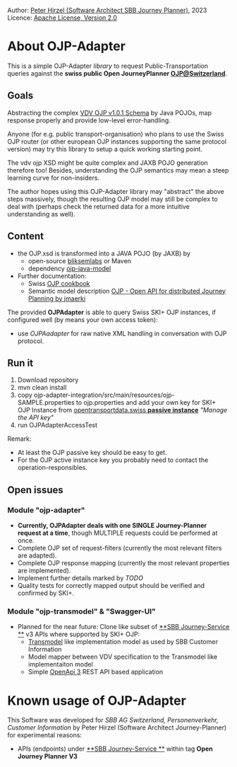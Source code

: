 Author: [Peter Hirzel (Software Architect SBB Journey Planner)](https://github.com/phirzel), 2023  
Licence: [Apache License, Version 2.0](https://opensource.org/license/apache-2-0/)

# About OJP-Adapter

This is a simple OJP-Adapter _library_ to request Public-Transportation queries against the **swiss
public Open JourneyPlanner [OJP@Switzerland](https://opentransportdata.swiss/de/dataset/ojp2020)**.

## Goals

Abstracting the complex [VDV OJP v1.0.1 Schema](https://github.com/VDVde/OJP) by Java POJOs, map
response properly and provide low-level error-handling.

Anyone (for e.g. public transport-organisation) who plans to use the Swiss OJP router (or other
european OJP instances supporting the same protocol version) may try this library to setup a quick
working starting point.

The vdv ojp XSD might be quite complex and JAXB POJO generation therefore too! Besides,
understanding the OJP semantics may mean a steep learning curve for non-insiders.

The author hopes using this OJP-Adapter library may "abstract" the above steps massively, though the
resulting OJP model may still be complex to deal with (perhaps check the returned data for a more
intuitive understanding as well).

## Content

* the OJP.xsd is transformed into a JAVA POJO (by JAXB) by
  * open-source [bliksemlabs](https://github.com/bliksemlabs/ojp-java-model) or Maven
  * dependency [ojp-java-model](https://central.sonatype.com/artifact/de.vdv/ojp-java-model/1.0.3.1)
* Further documentation:
  * Swiss [OJP cookbook](https://opentransportdata.swiss/de/cookbook/)
  * Semantic model
    description [OJP - Open API for distributed Journey Planning by jmaerki](https://jmaerki.github.io/OJP/generated/OJP.html)

The provided **OJPAdapter** is able to query Swiss SKI+ OJP instances, if configured well (by means your own access token):

* use _OJPAadapter_ for raw native XML handling in conversation with OJP protocol.

## Run it
1. Download repository
2. mvn clean install
3. copy ojp-adapter-integration/src/main/resources/ojp-SAMPLE.properties to ojp.properties and add your own key for SKI+ OJP Instance from [opentransportdata.swiss **passive instance**](https://opentransportdata.swiss/de/dataset/ojp2020) _"Manage the API key"_
4. run OJPAdapterAccessTest

Remark:

* At least the OJP passive key should be easy to get.
* For the OJP active instance key you probably need to contact the operation-responsibles.

## Open issues

### Module "ojp-adapter"

* **Currently, OJPAdapter deals with one SINGLE Journey-Planner request at a time**, though MULTIPLE
  requests could be performed at once.
* Complete OJP set of request-filters (currently the most relevant filters are adapted).
* Complete OJP response mapping (currently the most relevant properties are implemented).
* Implement further details marked by _TODO_
* Quality tests for correctly mapped output should be verified and confirmed by SKI+.

### Module "ojp-transmodel" & "Swagger-UI"

* Planned for the near future: Clone like subset of [**SBB Journey-Service
  **](https://developer.sbb.ch/apis/journey-service/documentation) v3 APIs where supported by SKI+
  OJP:
  * [Transmodel](https://www.transmodel-cen.eu/) like implementation model as used by SBB Customer
    Information
  * Model mapper between VDV specification to the Transmodel like implementaiton model
  * Simple [OpenApi 3](https://swagger.io/blog/news/whats-new-in-openapi-3-0/) REST API based
    application

# Known usage of OJP-Adapter

This Software was developed for _SBB AG Switzerland, Personenverkehr, Customer Information_ by Peter
Hirzel (Software Architect Journey-Planner) for experimental reasons:

* APIs (endpoints) under [**SBB Journey-Service
  **](https://developer.sbb.ch/apis/journey-service/documentation) within tag **Open Journey Planner
  V3** 
